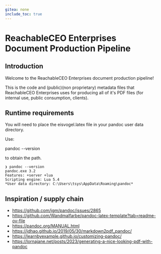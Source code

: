 ```yaml
---
gitea: none
include_toc: true
---
```


# ReachableCEO Enterprises Document Production Pipeline

## Introduction

Welcome to the ReachableCEO Enterprises document production pipeline! 

This is the code and (public)(non proprietary) metadata files that ReachableCEO Enterprises uses for
producing all of it's PDF files (for internal use, public consumption, clients). 


## Runtime requirements

You will need to place the eisvogel.latex file in your pandoc user data directory. 

Use:

pandoc --version 

to obtain the path.

```
❯ pandoc --version
pandoc.exe 3.2
Features: +server +lua
Scripting engine: Lua 5.4
*User data directory: C:\Users\tsys\AppData\Roaming\pandoc*
```

## Inspiration / supply chain

- https://github.com/jgm/pandoc/issues/2865
- https://github.com/Wandmalfarbe/pandoc-latex-template?tab=readme-ov-file
- https://pandoc.org/MANUAL.html
- https://jdhao.github.io/2019/05/30/markdown2pdf_pandoc/
- https://learnbyexample.github.io/customizing-pandoc/
- https://lornajane.net/posts/2023/generating-a-nice-looking-pdf-with-pandoc